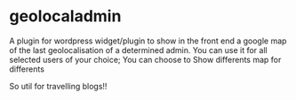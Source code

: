 geolocaladmin
=============

A plugin for wordpress widget/plugin to show in the front end a google map of the last geolocalisation of a determined admin.
You can use it for all selected users of your choice;
You can choose to Show differents map for differents

So util for travelling blogs!!